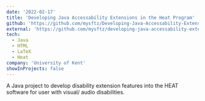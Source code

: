 ```yaml
---
date: '2022-02-17'
title: 'Developing Java Accessability Extensions in the Heat Program'
github: 'https://github.com/mysftz/Developing-Java-Accessability-Extensions-in-the-Heat-Program'
external: 'https://github.com/mysftz/developing-java-accessability-extensions-in-the-heat-program-thesis/Thesis/document/main.pdf'
tech:
  - Java
  - HTML
  - LaTeX
  - Heat
company: 'University of Kent'
showInProjects: false
---
```


A Java project to develop disability extension features into the HEAT software for user with visual/ audio disabilities.
